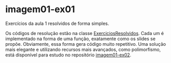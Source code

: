 # imagem01-ex01

Exercícios da aula 1 resolvidos de forma simples.

Os códigos de resolução estão na classe [ExerciciosResolvidos](br/pucpr/imagem/ExerciciosResolvidos.java). Cada um é 
implementado na forma de uma função, exatamente como os slides se propõe. Obviamente, essa forma gera código muito 
repetitivo. Uma solução mais elegante e utilizando recursos mais avançados, como polimorfismo, está disponível para 
estudo no repositório [imagem01-ex02](https://github.com/progjogos3d/imagem01-ex02).
